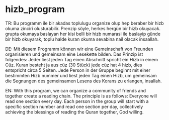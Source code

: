 # hizb_program
TR: Bu programm ile bir akadas toplulugu organize olup hep beraber bir hizb okuma zinciri olusturabilir. Prenzip söyle, herkes hergün bir hizb okuyacak. grupta okumaya baslayan her kisi belli bir hizb numarasi ile baslayip günde bir hizb okuyarak, toplu halde kuran okuma sevabina nail olacak insaallah.

DE: Mit diesem Programm können wir eine Gemeinschaft von Freunden organisieren und gemeinsam eine Lesekette bilden. Das Prinzip ist folgendes: Jeder liest jeden Tag einen Abschnitt spricht ein Hizb in einem Cüz. Kuran besteht ja aus cüz (30 Stück) jede cüz hat 4 hizb, dies entspricht circa 5 Seiten. Jede Person in der Gruppe beginnt mit einer bestimmten Hizb nummer und liest jeden Tag einen Hizb, um gemeinsam die Segnungen des gemeinsamen Lesens des Korans zu erlangen, insallah.

EN: With this program, we can organize a community of friends and together create a reading chain. The principle is as follows: Everyone will read one section every day. Each person in the group will start with a specific section number and read one section per day, collectively achieving the blessings of reading the Quran together, God willing.
